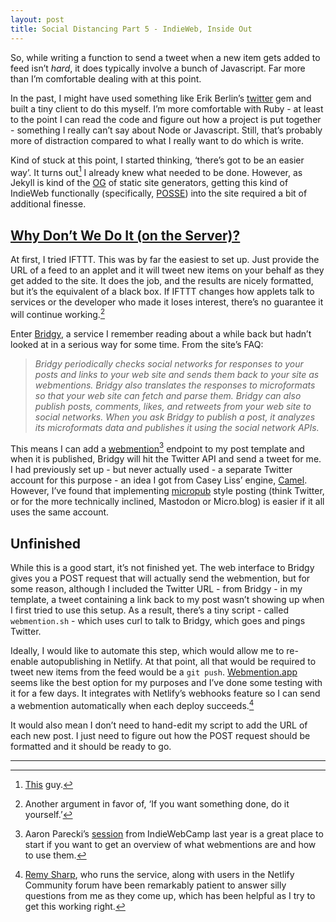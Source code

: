 ```yaml
---
layout: post
title: Social Distancing Part 5 - IndieWeb, Inside Out
---
```


So, while writing a function to send a tweet when a new item gets added to feed isn&#8217;t _hard_, it does typically involve a bunch of Javascript. Far more than I&#8217;m comfortable dealing with at this point.

In the past, I might have used something like Erik Berlin&#8217;s [twitter][] gem and built a tiny client to do this myself. I&#8217;m more comfortable with Ruby - at least to the point I can read the code and figure out how a project is put together - something I really can&#8217;t say about Node or Javascript. Still, that&#8217;s probably more of distraction compared to what I really want to do which is write.

Kind of stuck at this point, I started thinking, &#8216;there&#8217;s got to be an easier way&#8217;. It turns out[^1] I already knew what needed to be done. However, as Jekyll is kind of the [OG][] of static site generators, getting this kind of IndieWeb functionally (specifically, [POSSE][]) into the site required a bit of additional finesse.

## [Why Don&#8217;t We Do It (on the Server)?][]

At first, I tried IFTTT. This was by far the easiest to set up. Just provide the URL of a feed to an applet and it will tweet new items on your behalf as they get added to the site. It does the job, and the results are nicely formatted, but it&#8217;s the equivalent of a black box. If IFTTT changes how applets talk to services or the developer who made it loses interest, there&#8217;s no guarantee it will continue working.[^2]

Enter [Bridgy][], a service I remember reading about a while back but hadn&#8217;t looked at in a serious way for some time. From the site&#8217;s FAQ:

> _Bridgy periodically checks social networks for responses to your posts and links to your web site and sends them back to your site as webmentions. Bridgy also translates the responses to microformats so that your web site can fetch and parse them. Bridgy can also publish posts, comments, likes, and retweets from your web site to social networks. When you ask Bridgy to publish a post, it analyzes its microformats data and publishes it using the social network APIs._

This means I can add a [webmention][][^3] endpoint to my post template and when it is published, Bridgy will hit the Twitter API and send a tweet for me. I had previously set up - but never actually used - a separate Twitter account for this purpose - an idea I got from Casey Liss&#8217; engine, [Camel][]. However, I&#8217;ve found that implementing [micropub][] style posting (think Twitter, or for the more technically inclined, Mastodon or Micro.blog) is easier if it all uses the same account.

## Unfinished

While this is a good start, it&#8217;s not finished yet. The web interface to Bridgy gives you a POST request that will actually send the webmention, but for some reason, although I included the Twitter URL - from Bridgy - in my template, a tweet containing a link back to my post wasn&#8217;t showing up when I first tried to use this setup. As a result, there&#8217;s a tiny script - called `webmention.sh` - which uses curl to talk to Bridgy, which goes and pings Twitter.

Ideally, I would like to automate this step, which would allow me to re-enable autopublishing in Netlify. At that point, all that would be required to tweet new items from the feed would be a `git push`. [Webmention.app][] seems like the best option for my purposes and I&#8217;ve done some testing with it for a few days. It integrates with Netlify&#8217;s webhooks feature so I can send a webmention automatically when each deploy succeeds.[^4]

It would also mean I don&#8217;t need to hand-edit my script to add the URL of each new post. I just need to figure out how the POST request should be formatted and it should be ready to go.

<hr />

[twitter]: https://github.com/sferik/twitter

[Why Don&#8217;t We Do It (on the Server)?]: https://en.wikipedia.org/wiki/Why_Don%27t_We_Do_It_in_the_Road%3F

[^1]: [This](https://twitter.com/hotdogsladies) guy.

[OG]: https://www.urbandictionary.com/define.php?term=OG

[IndieWeb]: https://indieweb.org

[POSSE]: https://indieweb.org/POSSE

[^2]: Another argument in favor of, &#8216;If you want something done, do it yourself.&#8217;

[Bridgy]: https://brid.gy

[webmention]: https://indieweb.org/Webmention

[^3]: Aaron Parecki&#8217;s [session](https://www.youtube.com/watch?v=ZOlkS6xP2Zk&list=FLIQvUB7irH0nP08FvfkrZvw) from IndieWebCamp last year is a great place to start if you want to get an overview of what webmentions are and how to use them.

[Camel]: https://github.com/cliss/camel

[micropub]: https://indieweb.org/Micropub

[Webmention.app]: https://webmention.app

[^4]: [Remy Sharp](https://remysharp.com), who runs the service, along with users in the Netlify Community forum have been remarkably patient to answer silly questions from me as they come up, which has been helpful as I try to get this working right.
